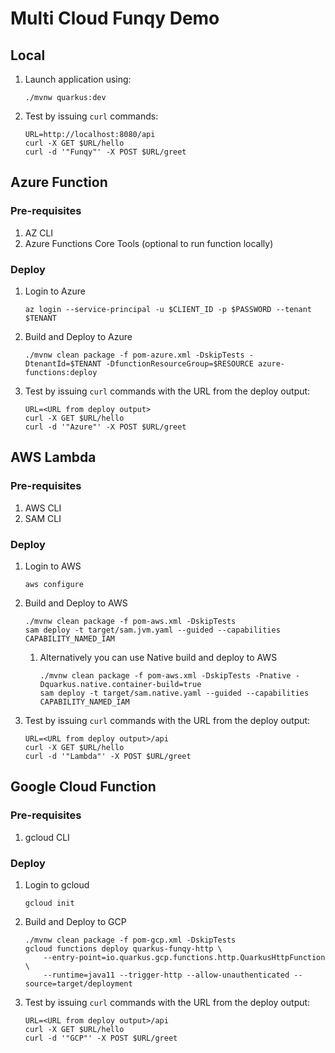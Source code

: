 # Multi Cloud Funqy Demo

## Local

1. Launch application using:
    ```
    ./mvnw quarkus:dev
    ```
1. Test by issuing `curl` commands:
    ```
    URL=http://localhost:8080/api
    curl -X GET $URL/hello 
    curl -d '"Funqy"' -X POST $URL/greet
    ```

## Azure Function

### Pre-requisites

1. AZ CLI
1. Azure Functions Core Tools (optional to run function locally)

### Deploy

1. Login to Azure
    ```
    az login --service-principal -u $CLIENT_ID -p $PASSWORD --tenant $TENANT
    ```

1. Build and Deploy to Azure
        
    ```
    ./mvnw clean package -f pom-azure.xml -DskipTests -DtenantId=$TENANT -DfunctionResourceGroup=$RESOURCE azure-functions:deploy
    ```

1. Test by issuing `curl` commands with the URL from the deploy output:
    ```
    URL=<URL from deploy output>
    curl -X GET $URL/hello 
    curl -d '"Azure"' -X POST $URL/greet
    ```

## AWS Lambda

### Pre-requisites

1. AWS CLI
1. SAM CLI

### Deploy

1. Login to AWS
    ```
    aws configure
    ```

1. Build and Deploy to AWS
        
    ```
    ./mvnw clean package -f pom-aws.xml -DskipTests
    sam deploy -t target/sam.jvm.yaml --guided --capabilities CAPABILITY_NAMED_IAM
    ```
   1. Alternatively you can use Native build and deploy to AWS
        ```
        ./mvnw clean package -f pom-aws.xml -DskipTests -Pnative -Dquarkus.native.container-build=true
        sam deploy -t target/sam.native.yaml --guided --capabilities CAPABILITY_NAMED_IAM
        ```

1. Test by issuing `curl` commands with the URL from the deploy output:
    ```
    URL=<URL from deploy output>/api
    curl -X GET $URL/hello 
    curl -d '"Lambda"' -X POST $URL/greet
    ```

## Google Cloud Function

### Pre-requisites

1. gcloud CLI

### Deploy

1. Login to gcloud
    ```
    gcloud init
    ```

1. Build and Deploy to GCP
    ```
    ./mvnw clean package -f pom-gcp.xml -DskipTests
    gcloud functions deploy quarkus-funqy-http \
        --entry-point=io.quarkus.gcp.functions.http.QuarkusHttpFunction \
        --runtime=java11 --trigger-http --allow-unauthenticated --source=target/deployment

    ```
1. Test by issuing `curl` commands with the URL from the deploy output:
    ```
    URL=<URL from deploy output>/api
    curl -X GET $URL/hello 
    curl -d '"GCP"' -X POST $URL/greet
    ```